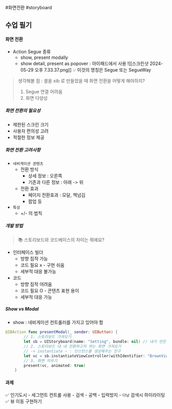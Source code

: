 #화면전환 #storyboard 
## 수업 필기
#### 화면 전환
- Action Segue 종류
	- show, present modally 
	- show detail, present as popover : 아이패드에서 사용
![[스크린샷 2024-05-29 오후 7.33.37.png]]
💡 이것의 명칭은 Segue 또는 SegueWay

> 생각해볼 점 : 셀을 xib 로 만들었을 때 화면 전환을 어떻게 해야하지?
> 1. Segue 연결 어려움
> 2. 화면 다양성



##### 화면 전환의 필요성
- 제한된 스크린 크기
- 사용자 편의성 고려
- 적절한 정보 제공
##### 화면 전환 고려사항
- `네비게이션 콘텐츠`
	- 전환 방식
		- 상세 정보 : 오른쪽 
		- 기존과 다른 정보 : 아래 -> 위
	- 전환 효과
		- 페이지 전환효과 : 모달,  책넘김
		- 팝업 등
- `특성`
	- +/- 의 법칙

##### 개발 방법
> 📚 스토리보드와 코드베이스의 차이는 뭐예요?
- 인터페이스 빌더
	-  방향 짐작 가능
	- 코드 필요 x - 구현 쉬움
	- 세부적 대응 불가능
- 코드
	- 방향 짐작 어려움
	- 코드 필요 O - 콘텐츠 표현 용이
	- 세부적 대응 가능
##### Show vs Modal
- show : 네비게이션 컨트롤러를 가지고 있어야 함

```swift
@IBAction func presentModal(_ sender: UIButton) {
        // 1. 스토리보드 가져오기
        let sb = UIStoryboard(name: "Setting", bundle: nil) // 내가 만든 파일이면 모두 nil
        // 2. 스토리보드 내 내 전환하고자 하는 화면 가져오기
        // -> instantiate ~ : 인스턴스를 생성해주는 친구
        let vc = sb.instantiateViewController(withIdentifier: "BrownViewController") as! BrownViewController // 메모리에 올릴 준비 해라
        // 3. 화면 띄우기
        present(vc, animated: true)
    }
```
#### 과제 
✅ 인기도시
	 - 세그먼트 컨트롤 사용
	 - 검색
		 - 공백 
		 - 입력방지
		 - `다낭` 검색시 하이라이팅
✅ 뷰 이동 구현하기

